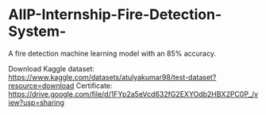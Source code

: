 # AIIP-Internship-Fire-Detection-System-
A fire detection machine learning model with an 85% accuracy.

Download Kaggle dataset: https://www.kaggle.com/datasets/atulyakumar98/test-dataset?resource=download
Certificate: https://drive.google.com/file/d/1FYp2a5eVcd632fG2EXYOdb2HBX2PC0P_/view?usp=sharing
